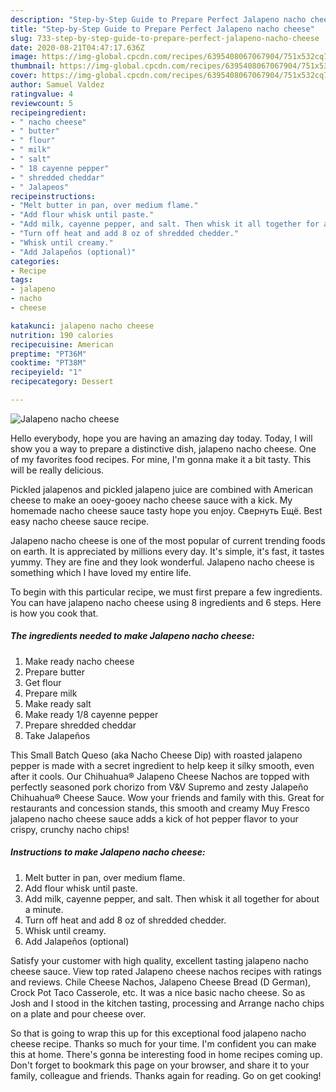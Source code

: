 ```yaml
---
description: "Step-by-Step Guide to Prepare Perfect Jalapeno nacho cheese"
title: "Step-by-Step Guide to Prepare Perfect Jalapeno nacho cheese"
slug: 733-step-by-step-guide-to-prepare-perfect-jalapeno-nacho-cheese
date: 2020-08-21T04:47:17.636Z
image: https://img-global.cpcdn.com/recipes/6395408067067904/751x532cq70/jalapeno-nacho-cheese-recipe-main-photo.jpg
thumbnail: https://img-global.cpcdn.com/recipes/6395408067067904/751x532cq70/jalapeno-nacho-cheese-recipe-main-photo.jpg
cover: https://img-global.cpcdn.com/recipes/6395408067067904/751x532cq70/jalapeno-nacho-cheese-recipe-main-photo.jpg
author: Samuel Valdez
ratingvalue: 4
reviewcount: 5
recipeingredient:
- " nacho cheese"
- " butter"
- " flour"
- " milk"
- " salt"
- " 18 cayenne pepper"
- " shredded cheddar"
- " Jalapeos"
recipeinstructions:
- "Melt butter in pan, over medium flame."
- "Add flour whisk until paste."
- "Add milk, cayenne pepper, and salt. Then whisk it all together for about a minute."
- "Turn off heat and add 8 oz of shredded chedder."
- "Whisk until creamy."
- "Add Jalapeños (optional)"
categories:
- Recipe
tags:
- jalapeno
- nacho
- cheese

katakunci: jalapeno nacho cheese 
nutrition: 190 calories
recipecuisine: American
preptime: "PT36M"
cooktime: "PT38M"
recipeyield: "1"
recipecategory: Dessert

---
```



![Jalapeno nacho cheese](https://img-global.cpcdn.com/recipes/6395408067067904/751x532cq70/jalapeno-nacho-cheese-recipe-main-photo.jpg)

Hello everybody, hope you are having an amazing day today. Today, I will show you a way to prepare a distinctive dish, jalapeno nacho cheese. One of my favorites food recipes. For mine, I'm gonna make it a bit tasty. This will be really delicious.

Pickled jalapenos and pickled jalapeno juice are combined with American cheese to make an ooey-gooey nacho cheese sauce with a kick. My homemade nacho cheese sauce tasty hope you enjoy. Свернуть Ещё. Best easy nacho cheese sauce recipe.

Jalapeno nacho cheese is one of the most popular of current trending foods on earth. It is appreciated by millions every day. It's simple, it's fast, it tastes yummy. They are fine and they look wonderful. Jalapeno nacho cheese is something which I have loved my entire life.


To begin with this particular recipe, we must first prepare a few ingredients. You can have jalapeno nacho cheese using 8 ingredients and 6 steps. Here is how you cook that.

<!--inarticleads1-->

##### The ingredients needed to make Jalapeno nacho cheese:

1. Make ready  nacho cheese
1. Prepare  butter
1. Get  flour
1. Prepare  milk
1. Make ready  salt
1. Make ready  1/8 cayenne pepper
1. Prepare  shredded cheddar
1. Take  Jalapeños


This Small Batch Queso (aka Nacho Cheese Dip) with roasted jalapeno pepper is made with a secret ingredient to help keep it silky smooth, even after it cools. Our Chihuahua® Jalapeno Cheese Nachos are topped with perfectly seasoned pork chorizo from V&amp;V Supremo and zesty Jalapeño Chihuahua® Cheese Sauce. Wow your friends and family with this. Great for restaurants and concession stands, this smooth and creamy Muy Fresco jalapeno nacho cheese sauce adds a kick of hot pepper flavor to your crispy, crunchy nacho chips! 

<!--inarticleads2-->

##### Instructions to make Jalapeno nacho cheese:

1. Melt butter in pan, over medium flame.
1. Add flour whisk until paste.
1. Add milk, cayenne pepper, and salt. Then whisk it all together for about a minute.
1. Turn off heat and add 8 oz of shredded chedder.
1. Whisk until creamy.
1. Add Jalapeños (optional)


Satisfy your customer with high quality, excellent tasting jalapeno nacho cheese sauce. View top rated Jalapeno cheese nachos recipes with ratings and reviews. Chile Cheese Nachos, Jalapeno Cheese Bread (D German), Crock Pot Taco Casserole, etc. It was a nice basic nacho cheese. So as Josh and I stood in the kitchen tasting, processing and Arrange nacho chips on a plate and pour cheese over. 

So that is going to wrap this up for this exceptional food jalapeno nacho cheese recipe. Thanks so much for your time. I'm confident you can make this at home. There's gonna be interesting food in home recipes coming up. Don't forget to bookmark this page on your browser, and share it to your family, colleague and friends. Thanks again for reading. Go on get cooking!
